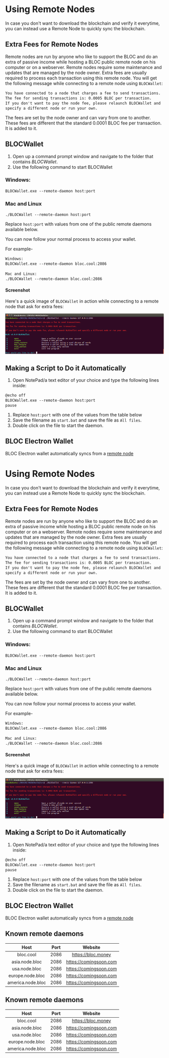 # Using Remote Nodes

In case you don't want to download the blockchain and verify it everytime, you can instead use a Remote Node to quickly sync the blockchain.

## Extra Fees for Remote Nodes

Remote nodes are run by anyone who like to support the BLOC and do an extra of passive income while hosting a BLOC public remote node on his computer or on a webserver. Remote nodes require some maintenance and updates that are managed by the node owner. Extra fees are usually required to process each transaction using this remote node. You will get the following message while connecting to a remote node using `BLOCWallet`:

```
You have connected to a node that charges a fee to send transactions.
The fee for sending transactions is: 0.0005 BLOC per transaction. 
If you don't want to pay the node fee, please relaunch BLOCWallet and specify a different node or run your own.
```
The fees are set by the node owner and can vary from one to another. These fees are different that the standard 0.0001 BLOC fee per transaction. It is added to it.

## BLOCWallet

1. Open up a command prompt window and navigate to the folder that contains *BLOCWallet*.
2. Use the following command to start BLOCWallet  

### Windows:

```
BLOCWallet.exe --remote-daemon host:port
```

### Mac and Linux

```
./BLOCWallet --remote-daemon host:port
```

Replace `host:port` with values from one of the public remote daemons available below.

You can now follow your normal process to access your wallet.

For example-

```
Windows:
BLOCWallet.exe --remote-daemon bloc.cool:2086

Mac and Linux:
./BLOCWallet --remote-daemon bloc.cool:2086
```
#### Screenshot

Here's a quick image of `BLOCWallet` in action while connecting to a remote node that ask for extra fees:

![blocwallet](/docs/images/guides/Wallets//RemoteNode/bloc-wallet-connect-remote-node.png)


## Making a Script to Do it Automatically

1. Open NotePad/a text editor of your choice and type the following lines inside:

```text
@echo off
BLOCWallet.exe --remote-daemon host:port
pause
```

1. Replace `host:port` with one of the values from the table below
2. Save the filename as `start.bat` and save the file as `All files`.
3. Double click on the file to start the daemon.

## BLOC Electron Wallet

BLOC Electron wallet automatically syncs from a [remote node](../Using-nest-wallet#synchronizing-the-blockchain)
# Using Remote Nodes

In case you don't want to download the blockchain and verify it everytime, you can instead use a Remote Node to quickly sync the blockchain.

## Extra Fees for Remote Nodes

Remote nodes are run by anyone who like to support the BLOC and do an extra of passive income while hosting a BLOC public remote node on his computer or on a webserver. Remote nodes require some maintenance and updates that are managed by the node owner. Extra fees are usually required to process each transaction using this remote node. You will get the following message while connecting to a remote node using `BLOCWallet`:

```
You have connected to a node that charges a fee to send transactions.
The fee for sending transactions is: 0.0005 BLOC per transaction. 
If you don't want to pay the node fee, please relaunch BLOCWallet and specify a different node or run your own.
```
The fees are set by the node owner and can vary from one to another. These fees are different that the standard 0.0001 BLOC fee per transaction. It is added to it.

## BLOCWallet

1. Open up a command prompt window and navigate to the folder that contains *BLOCWallet*.
2. Use the following command to start BLOCWallet  

### Windows:

```
BLOCWallet.exe --remote-daemon host:port
```

### Mac and Linux

```
./BLOCWallet --remote-daemon host:port
```

Replace `host:port` with values from one of the public remote daemons available below.

You can now follow your normal process to access your wallet.

For example-

```
Windows:
BLOCWallet.exe --remote-daemon bloc.cool:2086

Mac and Linux:
./BLOCWallet --remote-daemon bloc.cool:2086
```
#### Screenshot

Here's a quick image of `BLOCWallet` in action while connecting to a remote node that ask for extra fees:

![blocwallet](/docs/images/guides/Wallets//RemoteNode/bloc-wallet-connect-remote-node.png)


## Making a Script to Do it Automatically

1. Open NotePad/a text editor of your choice and type the following lines inside:

```text
@echo off
BLOCWallet.exe --remote-daemon host:port
pause
```

1. Replace `host:port` with one of the values from the table below
2. Save the filename as `start.bat` and save the file as `All files`.
3. Double click on the file to start the daemon.

## BLOC Electron Wallet

BLOC Electron wallet automatically syncs from a [remote node](../Using-nest-wallet#synchronizing-the-blockchain)

## Known remote daemons

|         Host         | Port  |        Website        |
| :------------------: | :---: | :-------------------: |
| bloc.cool | 2086 | https://bloc.money |
| asia.node.bloc | 2086 | https://comingsoon.com |
| usa.node.bloc | 2086 | https://comingsoon.com |
| europe.node.bloc | 2086 | https://comingsoon.com |
| america.node.bloc | 2086 | https://comingsoon.com |

## Known remote daemons

|         Host         | Port  |        Website        |
| :------------------: | :---: | :-------------------: |
| bloc.cool | 2086 | https://bloc.money |
| asia.node.bloc | 2086 | https://comingsoon.com |
| usa.node.bloc | 2086 | https://comingsoon.com |
| europe.node.bloc | 2086 | https://comingsoon.com |
| america.node.bloc | 2086 | https://comingsoon.com |
